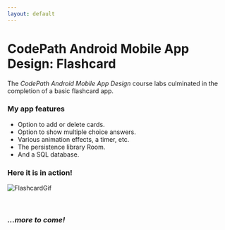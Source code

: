 ```yaml
---
layout: default
---
```

# CodePath Android Mobile App Design: Flashcard

The _CodePath Android Mobile App Design_ course labs culminated in the completion of a basic flashcard app. 

### My app features

* Option to add or delete cards.
* Option to show multiple choice answers.
* Various animation effects, a timer, etc.
* The persistence library Room.
* And a SQL database.

### Here it is in action!

![FlashcardGif](https://i.imgur.com/qIv1gh5.gif)

&nbsp;

### *...more to come!*
